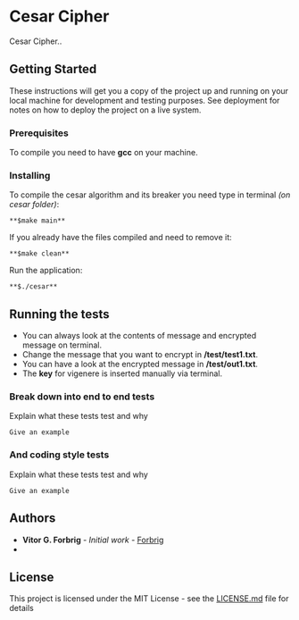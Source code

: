 # Cesar Cipher

Cesar Cipher..

## Getting Started

These instructions will get you a copy of the project up and running on your local machine for development and testing purposes. See deployment for notes on how to deploy the project on a live system.

### Prerequisites

To compile you need to have **gcc** on your machine.  

### Installing

To compile the cesar algorithm and its breaker you need type in terminal _(on cesar folder)_:

```
**$make main**
```

If you already have the files compiled and need to remove it:  

```
**$make clean**
```
Run the application:

```
**$./cesar**
```

## Running the tests

* You can always look at the contents of message and encrypted message on terminal.  
* Change the message that you want to encrypt in **/test/test1.txt**.  
* You can have a look at the encrypted message in **/test/out1.txt**.  
* The **key** for vigenere is inserted manually via terminal.  

### Break down into end to end tests

Explain what these tests test and why

```
Give an example
```

### And coding style tests

Explain what these tests test and why

```
Give an example
```

## Authors

* **Vitor G. Forbrig** - *Initial work* - [Forbrig](https://github.com/Forbrig)
*

## License

This project is licensed under the MIT License - see the [LICENSE.md](LICENSE.md) file for details
